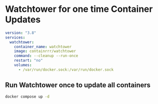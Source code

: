 # Watchtower for one time Container Updates

```yaml
version: "3.8"
services:
  watchtower:
    container_name: watchtower
    image: containrrr/watchtower
    command: --cleanup --run-once
    restart: "no"
    volumes:
      - /var/run/docker.sock:/var/run/docker.sock
```

## Run Watchtower once to update all containers

```bash
docker compose up -d
```

